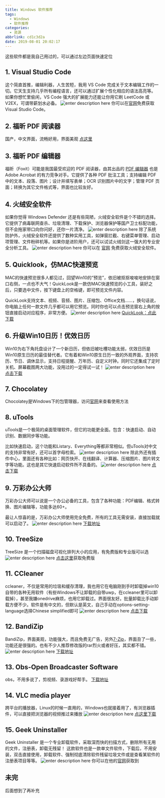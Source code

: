 ```yaml
---
title: Windows 软件推荐
tags:
  - Windows
  - 软件推荐
categories:
  - 资源
abbrlink: cd1c3d2a
date: 2019-08-01 20:02:17
---
```

这些软件都是我自己用过的，可以通过左边页面快速定位
<!-- more --> 
## 1. Visual Studio Code
这个简直首推，编辑利器，人生苦短，我用 VS Code 完成关于文本编辑工作的一切。它天生支持几乎所有编程语言，还可以通过扩展个性化相应的语法高亮等。		
如果你想忙里偷闲，VS Code 强大的扩展能力还能让你用它刷 LeetCode 或 V2EX，可谓带薪划水必备。
![enter description here](/blog_image/Windows软件推荐/(1).png)
你可以在[官网](https://code.visualstudio.com/)免费获取 Visual Studio Code。

## 2. 福昕 PDF 阅读器
国产，中文界面，流畅好用，界面美观
[点这里](https://www.foxitsoftware.cn/)

## 3. 福昕 PDF 编辑器
福昕（Foxit）可能是我国最受欢迎的 PDF 阅读器，由其出品的 [PDF 编辑器](https://www.foxitsoftware.cn/pdf-editor/) 也是 Adobe Acrobat 的有力竞争对手。它提供了各种 PDF 批注工具；支持编辑 PDF 中的文本、段落、图片；设计并填写表单；OCR 识别图片中的文字；管理 PDF 页面；转换为其它文件格式等，界面也比较友好。

## 4. 火绒安全软件
如果你觉得 Windows Defender 还是有些简陋，火绒安全软件是个不错的选择。它提供了病毒联网查杀、垃圾清理、下载保护、浏览器保护等国产卫士标配功能，但不会拖家带口向你问好，还你一片清净。
![enter description here](/blog_image/Windows软件推荐/(2).png)
除了系统防护外，火绒安全软件还提供了数种实用工具，如弹窗拦截、右键菜单管理、启动项管理、文件粉碎机等。如果你是进阶用户，还可以试试火绒剑这一强大的专业安全分析工具。
![enter description here](/blog_image/Windows软件推荐/(3).png)
你可以在 [官网](https://www.huorong.cn/) 免费获取火绒安全软件。

## 5. Quicklook，仿MAC快速预览
MAC的快速预览很多人都见过，回望Win10的“预览”，依旧被抠抠唆唆地安排在窗口右侧，一点也不大气！QuickLook是一款仿MAC快速预览的小工具，装好之后，只要选中文件，按下键盘上的空格键，即可预览文件内容。

QuickLook支持文本、视频、音频、图片、压缩包、Office文档……，换句话说，你电脑上任何一款文件几乎都可以用它预览。同时你也可以点击预览窗右上角的按钮直接启动对应程序，非常方便。
![enter description here](/blog_image/Windows软件推荐/(4).png)
[QuickLook：点此下载](http://dl.pconline.com.cn/download/1115319.html)

## 6. 升级Win10日历！优效日历
Win10为右下角托盘设计了一个新日历，但依旧被吐槽功能太弱，优效日历是Win10原生日历的最佳替代者。它有着和Win10原生日历一致的外观界面，支持农历、节日、调休显示，支持日程提醒、万年历、自定义时钟。同时它还集成了定时关机、屏幕截图两大功能，没用过的一定得试一试！
![enter description here](/blog_image/Windows软件推荐/(5).png)
[点击下载](http://www.youxiao.cn/)

## 7. Chocolatey
Chocolatey是Windows下的包管理器，访问[官网](https://chocolatey.org/)来查看使用方法

## 8. uTools
uTools是一个极简的桌面管理软件，但它的功能更全面。包含：快速启动、自动识别、数据同步等功能。

比如快速启动，这个功能和Listary、Everything等都非常相似。但uTools对中文的支持非常有好，还可以首字母检索。
![enter description here](/blog_image/Windows软件推荐/(6).png)
除此外还有插件中心，里面还有各种比如：网页快开、在线翻译、计算器、压缩图片、图片转文字等功能。这也是其它快速启动软件所不具备的。
![enter description here](/blog_image/Windows软件推荐/(7).png)
[点击下载](https://u.tools/)

## 9. 万彩办公大师
万彩办公大师可以说是一个办公必备的工具，包含了各种功能：PDF编辑、格式转换、图片编辑等，功能多达60+。

最让人惊喜的是，万彩办公大师使用完全免费，所有的工具无需安装，直接加载就可以启动了。
![enter description here](/blog_image/Windows软件推荐/(8).png)
[下载地址](wofficebox.com/)

## 10. TreeSize
TreeSize 是一个扫描磁盘可视化排列大小的应用，有免费版和专业版可以选
![enter description here](/blog_image/Windows软件推荐/(9).png)
[点击这里](https://www.jam-software.com/treesize_free/)获取免费版

## 11. CCleaner
ccleaner，不仅是常用的垃圾和缓存清理，我也用它在电脑刚到手时卸载掉win10自带的各种无用软件（有些Windows不让卸载的自带uwp，在ccleaner里可以卸载掉），甚至我嫌onedrive麻烦，也用它卸载过。界面很友好。批量卸载比手动卸载方便不少。软件是有中文的，但默认是英文，自己手动在options-setting-language选择Chinese simplified即可
![enter description here](/blog_image/Windows软件推荐/(10).png)
[点击下载](https://www.ccleaner.com/ccleaner/download)

## 12. BandiZip
BandiZip，界面美观，功能强大，而且免费无广告，另外[7-Zip](https://www.7-zip.org/)，界面丑了一些，功能还是很强的。也有不少人推荐修改版的rar烈火或者好压，其实都不错。
![enter description here](/blog_image/Windows软件推荐/(11).png)
[下载地址](http://www.bandisoft.com/bandizip/cn/)

## 13. Obs-Open Broadcaster Software
obs，不用多说了，剪视频、录游戏好帮手。
[下载地址](https://obsproject.com/)

## 14. VLC media player 
跨平台的播放器，Linux的时候一直用的，Windows也就接着用了，有浏览器插件，可以直接把浏览器的视频推过来播放
![enter description here](/blog_image/Windows软件推荐/(12).png)
[点这里下载](https://www.videolan.org/)

## 15. Geek Uninstaller
Geek Uninstaller 是一个专业卸载软件，采取深而快的扫描方式，删除所有无用的文件，注册表，卸载无残留！
这款软件也是一款单文件软件，下载后，不用安装，双击直接使用，卸载软件、强制彻底清除软件残留垃圾文件或是查看某软件的注册表项目等等。
![enter description here](/blog_image/Windows软件推荐/(13).png)
你可以在他的[官网](https://geekuninstaller.com/)获取到
## 未完
后面想到了再补充